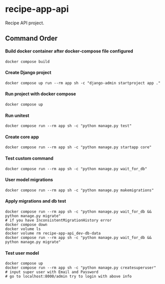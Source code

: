 # recipe-app-api

Recipe API project.

## Command Order

#### Build docker container after docker-compose file configured

```
docker compose build
```

#### Create Django project

```
docker compose up run --rm app sh -c "django-admin startproject app ."
```

#### Run project with docker compose

```
docker compose up
```

#### Run unitest

```
docker compose run --rm app sh -c "python manage.py test"
```

#### Create core app

```
docker compose run --rm app sh -c "python manage.py startapp core"
```

#### Test custom command

```
docker compose run --rm app sh -c "python manage.py wait_for_db"
```

#### User model migrations

```
docker compose run --rm app sh -c "python manage.py makemigrations"
```

#### Apply migrations and db test

```
docker compose run --rm app sh -c "python manage.py wait_for_db && python manage.py migrate"
# if you have InconsistentMigrationHistory error
docker compose down
docker volume ls
docker volume rm recipe-app-api_dev-db-data
docker compose run --rm app sh -c "python manage.py wait_for_db && python manage.py migrate"
```

#### Test user model

```
docker compose up
docker compose run --rm app sh -c "python manage.py createsuperuser"
# input super user with Email and Password
# go to localhost:8000/admin try to login with above info

```
